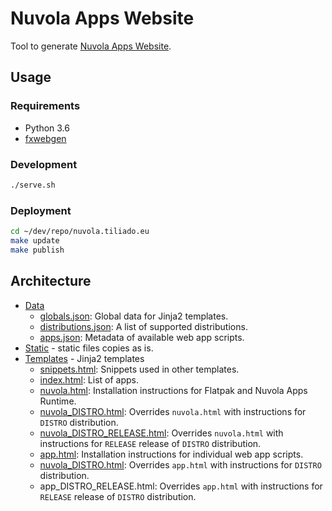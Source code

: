 Nuvola Apps Website
===================

Tool to generate [Nuvola Apps Website](https://nuvola.tiliado.eu).

Usage
-----

### Requirements

  * Python 3.6
  * [fxwebgen](https://github.com/tiliado/fxwebgen)

### Development

```sh
./serve.sh
```

### Deployment

```sh
cd ~/dev/repo/nuvola.tiliado.eu
make update
make publish
```

Architecture
------------

 * [Data](./data)
   - [globals.json](./data/globals.json): Global data for Jinja2 templates.
   - [distributions.json](./data/distributions.json): A list of supported distributions.
   - [apps.json](./data/apps.json): Metadata of available web app scripts.
 * [Static](./static) - static files copies as is.
 * [Templates](./templates) - Jinja2 templates
   - [snippets.html](./templates/snippets.html): Snippets used in other templates.
   - [index.html](./templates/index.html): List of apps.
   - [nuvola.html](./templates/nuvola.html): Installation instructions for Flatpak and Nuvola Apps Runtime.
   - [nuvola_DISTRO.html](./templates/nuvola_debian.html): Overrides `nuvola.html` with instructions for `DISTRO`
     distribution.
   - [nuvola_DISTRO_RELEASE.html](./templates/nuvola_debian_jessie.html): Overrides `nuvola.html` with instructions 
     for `RELEASE` release of `DISTRO` distribution.
   - [app.html](./templates/app.html): Installation instructions for individual web app scripts.
   - [nuvola_DISTRO.html](./templates/app_ubuntu.html): Overrides `app.html` with instructions for `DISTRO`
     distribution.
   - app_DISTRO_RELEASE.html: Overrides `app.html` with instructions 
     for `RELEASE` release of `DISTRO` distribution.
